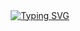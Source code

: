 
<div 
  style="display: flex; 
  justify-content: center; 
  align-items: center; 
  height: 100vh;">
  <div style="text-align: center;">
    <a href="https://git.io/typing-svg">
      <img 
        src="https://readme-typing-svg.demolab.com?font=Gloria+Hallelujah&size=30&width=600&lines=Hey+there👋!+My+name+is+Masoom.+;++I+am+a+tech+enthusiast+from+India" 
        alt="Typing SVG" 
        style="max-width: 100%;"
      />     
    </a>
  </div>
</div>


<h1 align="center">Hi 👋, I'm Masoom Singh</h1>
<h3 align="center">A passionate Android developer from India</h3>

<img align ="right" alt ="coding" width = "400" src ="https://media4.giphy.com/media/v1.Y2lkPTc5MGI3NjExcWZiY3FocWNtMGwwMmJjMW0zNjhveWwzOW80ZjVubXk2NTRzdWY4biZlcD12MV9pbnRlcm5hbF9naWZfYnlfaWQmY3Q9Zw/L1R1tvI9svkIWwpVYr/giphy.webp">

<p align="left"> <img src="https://komarev.com/ghpvc/?username=masoom08&label=Profile%20views&color=0e75b6&style=flat" alt="masoom08" /> </p>

- 🔭 I’m currently working on [Sabji Mandi](https://github.com/Masoom08/SabjiMandi)

- 🌱 I’m making projects with Flutter and Kotlin 

- 💞️ I’m also practicing C++ for Competitive Coding 

- 👨‍💻 All of my projects are available at [https://masoom08.github.io/](https://masoom08.github.io/)

- 💬 Ask me about **Kotlin , C++ , Python**

- 📫 How to reach me **masoomsingh0801@gmail.com**

- 😄 Pronouns: she/her

- ⚡ Fun fact **I read Novels**

<h3 align="left">Connect with me:</h3>
<p align="left">
<a href="https://twitter.com/masoomsingh08" target="blank">
  <img align="center" src="https://raw.githubusercontent.com/rahuldkjain/github-profile-readme-generator/master/src/images/icons/Social/twitter.svg" alt="masoomsingh08" height="30" width="40" />
</a>
  
<a href="https://www.linkedin.com/in/masoom-singh-316b9b263?utm_source=share&utm_campaign=share_via&utm_content=profile&utm_medium=android_app" target="blank">
<img align="center" src="https://raw.githubusercontent.com/rahuldkjain/github-profile-readme-generator/master/src/images/icons/Social/linked-in-alt.svg" alt="https://www.linkedin.com/in/masoom-singh-316b9b263?utm_source=share&utm_campaign=share_via&utm_content=profile&utm_medium=android_app" height="30" width="40" />
</a>
  
<a href="https://instagram.com/masoom.singh_" target="blank">
<img align="center" src="https://raw.githubusercontent.com/rahuldkjain/github-profile-readme-generator/master/src/images/icons/Social/instagram.svg" alt="masoom.singh_" height="30" width="40" />
</a>
<a href="https://leetcode.com/u/devmasoom/" target="blank">
  <img align="center" src="https://raw.githubusercontent.com/rahuldkjain/github-profile-readme-generator/master/src/images/icons/Social/leet-code.svg" alt="https://leetcode.com/u/masoomsingh0801/" height="30" width="40" />
</a>
</p>

<h3 align="left">Languages and Tools:</h3>
<p align="left"> 
  <a href="https://developer.android.com" target="_blank" rel="noreferrer"> 
    <img src="https://raw.githubusercontent.com/devicons/devicon/master/icons/android/android-original-wordmark.svg" alt="android" width="40" height="40"/> 
  </a> 
   <a href="https://kotlinlang.org" target="_blank" rel="noreferrer"> 
    <img src="https://www.vectorlogo.zone/logos/kotlinlang/kotlinlang-icon.svg" alt="kotlin" width="40" height="40"/> 
  </a> 

  <a href="https://firebase.google.com/" target="_blank" rel="noreferrer"> 
    <img src="https://www.vectorlogo.zone/logos/firebase/firebase-icon.svg" alt="firebase" width="40" height="40"/>
  </a> 

 <a href="https://cloud.google.com" target="_blank" rel="noreferrer"> 
    <img src="https://www.vectorlogo.zone/logos/google_cloud/google_cloud-icon.svg" alt="gcp" width="40" height="40"/> 
  </a> 
  
  <a href="https://flutter.dev" target="_blank" rel="noreferrer"> 
    <img src="https://www.vectorlogo.zone/logos/flutterio/flutterio-icon.svg" alt="flutter" width="40" height="40"/> 
  </a> 


   <a href="https://www.python.org" target="_blank" rel="noreferrer"> 
    <img src="https://raw.githubusercontent.com/devicons/devicon/master/icons/python/python-original.svg" alt="python" width="40" height="40"/> </a> 
</p>


  <a href="https://www.java.com" target="_blank" rel="noreferrer"> 
    <img src="https://raw.githubusercontent.com/devicons/devicon/master/icons/java/java-original.svg" alt="java" width="40" height="40"/> 
  </a> 
  
  <a href="https://www.w3schools.com/cpp/" target="_blank" rel="noreferrer"> 
    <img src="https://raw.githubusercontent.com/devicons/devicon/master/icons/cplusplus/cplusplus-original.svg" alt="cplusplus" width="40" height="40"/> 
  </a> 

  <a href="https://www.cprogramming.com/" target="_blank" rel="noreferrer"> 
    <img src="https://raw.githubusercontent.com/devicons/devicon/master/icons/c/c-original.svg" alt="c" width="40" height="40"/> </a> 
  
  
  <a href="https://www.figma.com/" target="_blank" rel="noreferrer"> 
      <img src="https://www.vectorlogo.zone/logos/figma/figma-icon.svg" alt="figma" width="40" height="40"/> 
  </a> 

 
  <a href="https://git-scm.com/" target="_blank" rel="noreferrer"> 
    <img src="https://www.vectorlogo.zone/logos/git-scm/git-scm-icon.svg" alt="git" width="40" height="40"/> 
  </a> 

  

  
<table align="left">
  <tr>
    <td style="padding-right: 20px;">
      <img src="https://github-readme-stats.vercel.app/api/top-langs?username=masoom08&show_icons=true&locale=en&layout=compact" alt="masoom08" />
    </td>
    <td>
      <img src="https://github-readme-streak-stats.herokuapp.com/?user=masoom08&" alt="masoom08" />
    </td>
  </tr>
</table>


![](https://leetcard.jacoblin.cool/masoomsingh0801?ext=heatmap)


 <p align="center">
  <img  src="https://github.com/aarushiksk/aarushiksk/blob/output/github-contribution-grid-snake-dark.svg"
    alt="example" />
</p>


<!---
- 👋 Hi, I’m @Masoom08
- 👀 I’m an Application Developer 
- 🌱 I’m making projects with Flutter and Kotlin 
- 💞️ I’m also practicing C++ for Competitive Coding 
- 📫 How to reach me LinkedIn https://in.linkedin.com/in/masoom-singh-316b9b263
- 😄 Pronouns: she/her
- ⚡ Fun fact: Book Reader 
--->

<!---
Masoom08/Masoom08 is a ✨ special ✨ repository because its `README.md` (this file) appears on your GitHub profile.
You can click the Preview link to take a look at your changes.
--->
